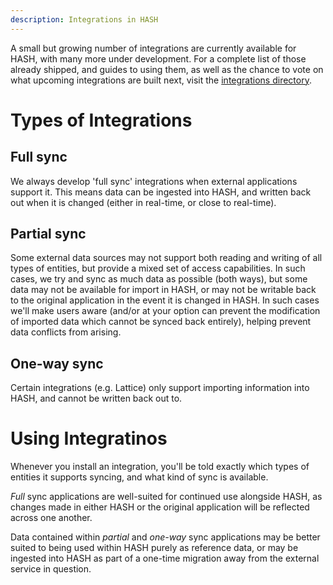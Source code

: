 ```yaml
---
description: Integrations in HASH
---
```


A small but growing number of integrations are currently available for HASH, with many more under development. For a complete list of those already shipped, and guides to using them, as well as the chance to vote on what upcoming integrations are built next, visit the [integrations directory](https://hash.ai/integrations).

# Types of Integrations

## Full sync

We always develop 'full sync' integrations when external applications support it. This means data can be ingested into HASH, and written back out when it is changed (either in real-time, or close to real-time).

## Partial sync

Some external data sources may not support both reading and writing of all types of entities, but provide a mixed set of access capabilities. In such cases, we try and sync as much data as possible (both ways), but some data may not be available for import in HASH, or may not be writable back to the original application in the event it is changed in HASH. In such cases we'll make users aware (and/or at your option can prevent the modification of imported data which cannot be synced back entirely), helping prevent data conflicts from arising.

## One-way sync

Certain integrations (e.g. Lattice) only support importing information into HASH, and cannot be written back out to.

# Using Integratinos

Whenever you install an integration, you'll be told exactly which types of entities it supports syncing, and what kind of sync is available.

_Full_ sync applications are well-suited for continued use alongside HASH, as changes made in either HASH or the original application will be reflected across one another.

Data contained within _partial_ and _one-way_ sync applications may be better suited to being used within HASH purely as reference data, or may be ingested into HASH as part of a one-time migration away from the external service in question.